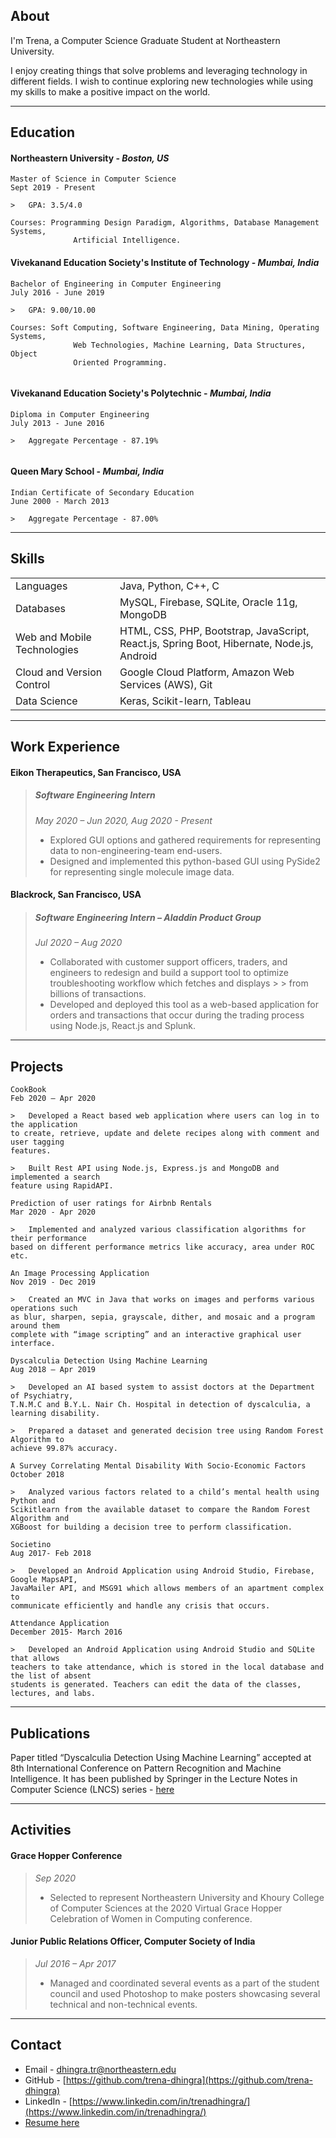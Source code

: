 ## About

I'm Trena, a Computer Science Graduate Student at Northeastern University.

I enjoy creating things that solve problems and leveraging technology in different fields. I wish to continue exploring new technologies while using my skills to make a positive impact on the world.

* * *

## Education

#### **Northeastern University** - _Boston, US_ 

```
Master of Science in Computer Science                                          Sept 2019 - Present 

>   GPA: 3.5/4.0

Courses: Programming Design Paradigm, Algorithms, Database Management Systems,
              Artificial Intelligence.                                                             
```
#### **Vivekanand Education Society's Institute of Technology** - _Mumbai, India_

```
Bachelor of Engineering in Computer Engineering                         July 2016 - June 2019 

>   GPA: 9.00/10.00

Courses: Soft Computing, Software Engineering, Data Mining, Operating Systems,
              Web Technologies, Machine Learning, Data Structures, Object 
              Oriented Programming.
                                                             
```

#### **Vivekanand Education Society's Polytechnic** - _Mumbai, India_

```
Diploma in Computer Engineering                                                  July 2013 - June 2016

>   Aggregate Percentage - 87.19%
                                                           
```

#### **Queen Mary School** - _Mumbai, India_

```
Indian Certificate of Secondary Education                                   June 2000 - March 2013

>   Aggregate Percentage - 87.00%

```

* * *

## Skills

|     |   | 
|:-------------|:------------------|
| Languages    | Java, Python, C++, C |
| Databases   |MySQL, Firebase, SQLite, Oracle 11g, MongoDB   |
| Web and Mobile Technologies           | HTML, CSS, PHP, Bootstrap, JavaScript, React.js, Spring Boot, Hibernate, Node.js, Android     |
| Cloud and Version Control | Google Cloud Platform, Amazon Web Services (AWS), Git |
|Data Science|Keras, Scikit-learn, Tableau|

* * *

## Work Experience

#### Eikon Therapeutics, San Francisco, USA                                                                 
> ##### Software Engineering Intern                                                                                     
> _May 2020 – Jun 2020, Aug 2020 - Present_
> *   Explored GUI options and gathered requirements for representing data to non-engineering-team end-users.
> *   Designed and implemented this python-based GUI using PySide2 for representing single molecule image data.

#### Blackrock, San Francisco, USA 
> ##### Software Engineering Intern – Aladdin Product Group  
> _Jul 2020 – Aug 2020_
> *   Collaborated with customer support officers, traders, and engineers to redesign and build a support tool to optimize troubleshooting workflow which fetches and displays > > from billions of transactions.
> *   Developed and deployed this tool as a web-based application for orders and transactions that occur during the trading process using Node.js, React.js and Splunk. 

* * *

## Projects

```
CookBook                                                                                       Feb 2020 – Apr 2020

>   Developed a React based web application where users can log in to the application 
to create, retrieve, update and delete recipes along with comment and user tagging
features.

>   Built Rest API using Node.js, Express.js and MongoDB and implemented a search 
feature using RapidAPI.

```

```
Prediction of user ratings for Airbnb Rentals                                   Mar 2020 - Apr 2020

>   Implemented and analyzed various classification algorithms for their performance
based on different performance metrics like accuracy, area under ROC etc. 

```

```
An Image Processing Application                                                    Nov 2019 - Dec 2019

>   Created an MVC in Java that works on images and performs various operations such
as blur, sharpen, sepia, grayscale, dither, and mosaic and a program around them
complete with “image scripting” and an interactive graphical user interface.

```

```
Dyscalculia Detection Using Machine Learning                                Aug 2018 – Apr 2019

>   Developed an AI based system to assist doctors at the Department of Psychiatry,
T.N.M.C and B.Y.L. Nair Ch. Hospital in detection of dyscalculia, a learning disability.

>   Prepared a dataset and generated decision tree using Random Forest Algorithm to
achieve 99.87% accuracy.

```

```
A Survey Correlating Mental Disability With Socio-Economic Factors            October 2018

>   Analyzed various factors related to a child’s mental health using Python and
Scikitlearn from the available dataset to compare the Random Forest Algorithm and
XGBoost for building a decision tree to perform classification.

```

```
Societino                                                                                          Aug 2017- Feb 2018

>   Developed an Android Application using Android Studio, Firebase, Google MapsAPI,
JavaMailer API, and MSG91 which allows members of an apartment complex to 
communicate efficiently and handle any crisis that occurs.

```

```
Attendance Application                                                       December 2015- March 2016

>   Developed an Android Application using Android Studio and SQLite that allows 
teachers to take attendance, which is stored in the local database and the list of absent
students is generated. Teachers can edit the data of the classes, lectures, and labs.

```

* * *

## Publications

Paper titled “Dyscalculia Detection Using Machine Learning” accepted at 8th International Conference on Pattern Recognition and
Machine Intelligence. It has been published by Springer in the Lecture Notes in Computer Science (LNCS) series -
[here](https://doi.org/10.1007/978-3-030-34869-4_13)

* * *

## Activities

#### Grace Hopper Conference
> _Sep 2020_
> * Selected to represent Northeastern University and Khoury College of Computer Sciences at the 2020 Virtual Grace Hopper
>Celebration of Women in Computing conference.

#### Junior Public Relations Officer, Computer Society of India
> _Jul 2016 – Apr 2017_
> * Managed and coordinated several events as a part of the student council and used Photoshop to make posters showcasing
> several technical and non-technical events.

* * *

## Contact
* Email - <dhingra.tr@northeastern.edu>
* GitHub - [https://github.com/trena-dhingra](https://github.com/trena-dhingra)
* LinkedIn - [https://www.linkedin.com/in/trenadhingra/](https://www.linkedin.com/in/trenadhingra/)
* [Resume here](https://github.com/trena-dhingra/trena-dhingra.github.io/raw/master/Resume/TrenaDhingraResume.pdf)

